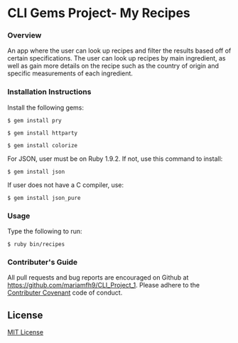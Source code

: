 # CLI Gems Project- My Recipes

### Overview

An app where the user can look up recipes and filter the results based off of certain specifications. The user can look up recipes by main ingredient, as well as gain more details on the recipe such as the country of origin and specific measurements of each ingredient.


### Installation Instructions

Install the following gems: 

```
$ gem install pry

$ gem install httparty

$ gem install colorize
```

For JSON, user must be on Ruby 1.9.2. If not, use this command to install: 

```
$ gem install json
```

If user does not have a C compiler, use: 

```
$ gem install json_pure
```

### Usage

Type the following to run: 

```
$ ruby bin/recipes
```

### Contributer's Guide

All pull requests and bug reports are encouraged on Github at https://github.com/mariamfh9/CLI_Project_1. Please adhere to the [Contributer Covenant](https://www.contributor-covenant.org/version/1/4/code-of-conduct/) code of conduct. 

## License

 [MIT License](https://opensource.org/licenses/MIT)
